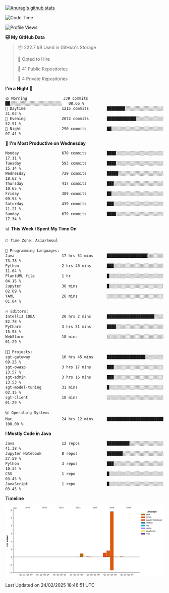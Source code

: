 [![Anurag's github stats](https://github-readme-stats.vercel.app/api?username=hajubal)](https://github.com/anuraghazra/github-readme-stats)

<!--START_SECTION:waka-->
![Code Time](http://img.shields.io/badge/Code%20Time-222%20hrs%205%20mins-blue)

![Profile Views](http://img.shields.io/badge/Profile%20Views-0-blue)

**🐱 My GitHub Data** 

> 📦 222.7 kB Used in GitHub's Storage 
 > 
> 💼 Opted to Hire
 > 
> 📜 41 Public Repositories 
 > 
> 🔑 4 Private Repositories 
 > 
**I'm a Night 🦉** 

```text
🌞 Morning                339 commits         ██░░░░░░░░░░░░░░░░░░░░░░░   08.66 % 
🌆 Daytime                1215 commits        ████████░░░░░░░░░░░░░░░░░   31.03 % 
🌃 Evening                2072 commits        █████████████░░░░░░░░░░░░   52.91 % 
🌙 Night                  290 commits         ██░░░░░░░░░░░░░░░░░░░░░░░   07.41 % 
```
📅 **I'm Most Productive on Wednesday** 

```text
Monday                   670 commits         ████░░░░░░░░░░░░░░░░░░░░░   17.11 % 
Tuesday                  593 commits         ████░░░░░░░░░░░░░░░░░░░░░   15.14 % 
Wednesday                729 commits         █████░░░░░░░░░░░░░░░░░░░░   18.62 % 
Thursday                 417 commits         ███░░░░░░░░░░░░░░░░░░░░░░   10.65 % 
Friday                   389 commits         ██░░░░░░░░░░░░░░░░░░░░░░░   09.93 % 
Saturday                 439 commits         ███░░░░░░░░░░░░░░░░░░░░░░   11.21 % 
Sunday                   679 commits         ████░░░░░░░░░░░░░░░░░░░░░   17.34 % 
```


📊 **This Week I Spent My Time On** 

```text
🕑︎ Time Zone: Asia/Seoul

💬 Programming Languages: 
Java                     17 hrs 51 mins      ██████████████████░░░░░░░   73.78 % 
Python                   2 hrs 40 mins       ███░░░░░░░░░░░░░░░░░░░░░░   11.04 % 
PlantUML file            1 hr                █░░░░░░░░░░░░░░░░░░░░░░░░   04.15 % 
Jupyter                  30 mins             █░░░░░░░░░░░░░░░░░░░░░░░░   02.09 % 
YAML                     26 mins             ░░░░░░░░░░░░░░░░░░░░░░░░░   01.84 % 

🔥 Editors: 
IntelliJ IDEA            20 hrs 2 mins       █████████████████████░░░░   82.78 % 
PyCharm                  3 hrs 51 mins       ████░░░░░░░░░░░░░░░░░░░░░   15.93 % 
WebStorm                 18 mins             ░░░░░░░░░░░░░░░░░░░░░░░░░   01.29 % 

🐱‍💻 Projects: 
sgt-gateway              16 hrs 45 mins      █████████████████░░░░░░░░   69.25 % 
sgt-owasp                3 hrs 17 mins       ███░░░░░░░░░░░░░░░░░░░░░░   13.57 % 
sgt-admin                3 hrs 16 mins       ███░░░░░░░░░░░░░░░░░░░░░░   13.53 % 
sgt-model-tuning         31 mins             █░░░░░░░░░░░░░░░░░░░░░░░░   02.15 % 
sgt-client               18 mins             ░░░░░░░░░░░░░░░░░░░░░░░░░   01.29 % 

💻 Operating System: 
Mac                      24 hrs 12 mins      █████████████████████████   100.00 % 
```

**I Mostly Code in Java** 

```text
Java                     12 repos            ██████████░░░░░░░░░░░░░░░   41.38 % 
Jupyter Notebook         8 repos             ███████░░░░░░░░░░░░░░░░░░   27.59 % 
Python                   3 repos             ███░░░░░░░░░░░░░░░░░░░░░░   10.34 % 
CSS                      1 repo              █░░░░░░░░░░░░░░░░░░░░░░░░   03.45 % 
JavaScript               1 repo              █░░░░░░░░░░░░░░░░░░░░░░░░   03.45 % 
```



**Timeline**

![Lines of Code chart](https://raw.githubusercontent.com/hajubal/hajubal/main/assets/bar_graph.png)


 Last Updated on 24/02/2025 18:46:51 UTC
<!--END_SECTION:waka-->